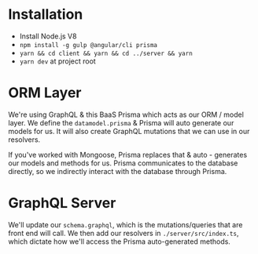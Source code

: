 # Installation

- Install Node.js V8
- `npm install -g gulp @angular/cli prisma`
- `yarn && cd client && yarn && cd ../server && yarn`
- `yarn dev` at project root

# ORM Layer

We're using GraphQL & this BaaS Prisma which acts as our ORM / model layer. We define the `datamodel.prisma` & Prisma will auto generate our models for us. It will also create GraphQL mutations that we can use in our resolvers.

If you've worked with Mongoose, Prisma replaces that & auto - generates our models and methods for us. Prisma communicates to the database directly, so we indirectly interact with the database through Prisma.

# GraphQL Server

We'll update our `schema.graphql`, which is the mutations/queries that are front end will call.
We then add our resolvers in `./server/src/index.ts`, which dictate how we'll access the Prisma auto-generated methods.
